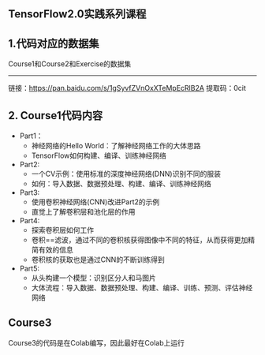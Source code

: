 ## TensorFlow2.0实践系列课程
## 1.代码对应的数据集

Course1和Course2和Exercise的数据集
***
链接：https://pan.baidu.com/s/1gSyvfZVnOxXTeMpEcRlB2A 
提取码：0cit 
## 2. Course1代码内容
* Part1：
  * 神经网络的Hello World：了解神经网络工作的大体思路
  * TensorFlow如何构建、编译、训练神经网络
* Part2:
  * 一个CV示例：使用标准的深度神经网络(DNN)识别不同的服装
  * 如何：导入数据、数据预处理、构建、编译、训练神经网络
* Part3:
  * 使用卷积神经网络(CNN)改进Part2的示例
  * 直觉上了解卷积层和池化层的作用
* Part4:
  * 探索卷积层如何工作
  * 卷积==滤波，通过不同的卷积核获得图像中不同的特征，从而获得更加精简有效的信息
  * 卷积核的获取也是通过CNN的不断训练得到
* Part5:
  * 从头构建一个模型：识别区分人和马图片
  * 大体流程：导入数据、数据预处理、构建、编译、训练、预测、评估神经网络
## Course3
Course3的代码是在Colab编写，因此最好在Colab上运行
